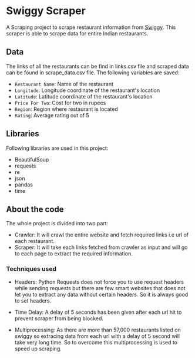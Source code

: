# Swiggy Scraper
A Scraping project to scrape restaurant information from [Swiggy](https://www.swiggy.com).  This scraper is able to scrape data for entire Indian restaurants.

## Data
The links of all the restaurants can be find in links.csv file and scraped data can be found in scrape_data.csv file.
The following variables are saved:

- `Restaurant Name`: Name of the restaurant
- `Longitude`: Longitude coordinate of the restaurant's location
- `Latitude`: Latitude coordinate of the restaurant's location
- `Price For Two`: Cost for two in rupees
- `Region`: Region where restaurant is located
- `Rating`: Average rating out of 5

## Libraries 
Following libraries are used in this project:

- BeautifulSoup
- requests
- re
- json
- pandas
- time

## About the code
The whole project is divided into two part:
  - Crawler: It will crawl the entire website and fetch required links i.e url of each restaurant.
  - Scraper: It will take each links fetched from crawler as input and will go to each page to extract the required information.
  
### Techniques used

- Headers:  Python Requests does not force you to use request headers while sending requests but there are few smart websites that does not let you to extract any data without certain headers. So it is always good to set headers.

- Time Delay: A delay of 5 seconds has been given after each url hit to prevent scraper from being blocked.

- Multiprocessing: As there are more than 57,000 restaurants listed on swiggy so extracing data from each url with a delay of 5 second will take very long time. So to overcome this multiprocessing is used to speed up scraping. 
